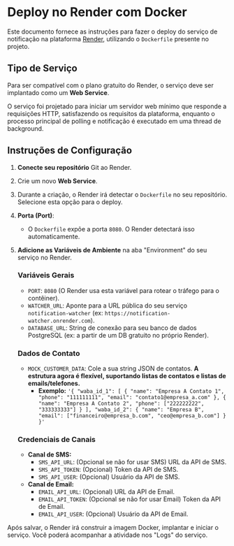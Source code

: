 # Deploy no Render com Docker

Este documento fornece as instruções para fazer o deploy do serviço de notificação na plataforma [Render](https://render.com/), utilizando o `Dockerfile` presente no projeto.

## Tipo de Serviço

Para ser compatível com o plano gratuito do Render, o serviço deve ser implantado como um **Web Service**.

O serviço foi projetado para iniciar um servidor web mínimo que responde a requisições HTTP, satisfazendo os requisitos da plataforma, enquanto o processo principal de polling e notificação é executado em uma thread de background.

## Instruções de Configuração

1.  **Conecte seu repositório** Git ao Render.
2.  Crie um novo **Web Service**.
3.  Durante a criação, o Render irá detectar o `Dockerfile` no seu repositório. Selecione esta opção para o deploy.

4.  **Porta (Port)**:
    *   O `Dockerfile` expõe a porta `8080`. O Render detectará isso automaticamente.

5.  **Adicione as Variáveis de Ambiente** na aba "Environment" do seu serviço no Render.

    ### Variáveis Gerais
    *   `PORT`: `8080` (O Render usa esta variável para rotear o tráfego para o contêiner).
    *   `WATCHER_URL`: Aponte para a URL pública do seu serviço `notification-watcher` (ex: `https://notification-watcher.onrender.com`).
    *   `DATABASE_URL`: String de conexão para seu banco de dados PostgreSQL (ex: a partir de um DB gratuito no próprio Render).

    ### Dados de Contato
    *   `MOCK_CUSTOMER_DATA`: Cole a sua string JSON de contatos. **A estrutura agora é flexível, suportando listas de contatos e listas de emails/telefones.**
        *   **Exemplo:** `'{ "waba_id_1": [ { "name": "Empresa A Contato 1", "phone": "111111111", "email": "contato1@empresa_a.com" }, { "name": "Empresa A Contato 2", "phone": ["222222222", "333333333"] } ], "waba_id_2": { "name": "Empresa B", "email": ["financeiro@empresa_b.com", "ceo@empresa_b.com"] } }'`

    ### Credenciais de Canais
    *   **Canal de SMS:**
        *   `SMS_API_URL`: (Opcional se não for usar SMS) URL da API de SMS.
        *   `SMS_API_TOKEN`: (Opcional) Token da API de SMS.
        *   `SMS_API_USER`: (Opcional) Usuário da API de SMS.
    *   **Canal de Email:**
        *   `EMAIL_API_URL`: (Opcional) URL da API de Email.
        *   `EMAIL_API_TOKEN`: (Opcional se não for usar Email) Token da API de Email.
        *   `EMAIL_API_USER`: (Opcional) Usuário da API de Email.


Após salvar, o Render irá construir a imagem Docker, implantar e iniciar o serviço. Você poderá acompanhar a atividade nos "Logs" do serviço.
